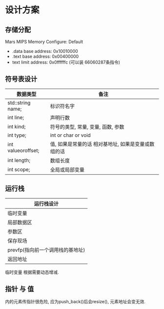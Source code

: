 # 设计方案

## 存储分配
Mars MIPS Memory Configure: Default

+ .data base address: 0x10010000
+ .text base address: 0x00400000
+ text limit address: 0x0ffffffc (可以装 66060287条指令)

## 符号表设计
|数据类型|备注|
|----|----|
|std::string name; | 标识符名字 |
|int line; |   声明行数
|int kind;  |  符号的类型, 常量, 变量, 函数, 参数|
|int type;  |  int or char or void |
|int valueoroffset;  |   值, 如果是常量的话 相对基地址, 如果是变量或数组的话 |
|int length; | 数组长度 |
|int scope; | 全局或局部变量 |

## 运行栈
|运行栈设计|
|----------|
|临时变量|
|局部数据区|
|参数区|
|保存现场|
|prevfp(指向前一个调用栈的基地址)|
|返回地址|

临时变量 根据需要动态增减.

## 指针 与 值
<vector> 内的元素传指针很危险, 应为push_back()后会resize(), 元素地址会变无效.
